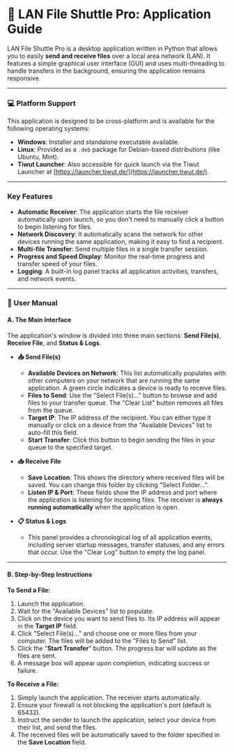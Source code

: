 # 🚀 LAN File Shuttle Pro: Application Guide

LAN File Shuttle Pro is a desktop application written in Python that allows you to easily **send and receive files** over a local area network (LAN). It features a simple graphical user interface (GUI) and uses multi-threading to handle transfers in the background, ensuring the application remains responsive.

---

### 💻 Platform Support

This application is designed to be cross-platform and is available for the following operating systems:

*   **Windows**: Installer and standalone executable available.
*   **Linux**: Provided as a `.deb` package for Debian-based distributions (like Ubuntu, Mint).
*   **Tiwut Launcher**: Also accessible for quick launch via the Tiwut Launcher at [https://launcher.tiwut.de/](https://launcher.tiwut.de/).

---

### Key Features

*   **Automatic Receiver**: The application starts the file receiver automatically upon launch, so you don't need to manually click a button to begin listening for files.
*   **Network Discovery**: It automatically scans the network for other devices running the same application, making it easy to find a recipient.
*   **Multi-file Transfer**: Send multiple files in a single transfer session.
*   **Progress and Speed Display**: Monitor the real-time progress and transfer speed of your files.
*   **Logging**: A built-in log panel tracks all application activities, transfers, and network events.

---

### 📝 User Manual

#### A. The Main Interface

The application's window is divided into three main sections: **Send File(s)**, **Receive File**, and **Status & Logs**.

*   **📤 Send File(s)**
    *   **Available Devices on Network**: This list automatically populates with other computers on your network that are running the same application. A green circle indicates a device is ready to receive files.
    *   **Files to Send**: Use the "Select File(s)..." button to browse and add files to your transfer queue. The "Clear List" button removes all files from the queue.
    *   **Target IP**: The IP address of the recipient. You can either type it manually or click on a device from the "Available Devices" list to auto-fill this field.
    *   **Start Transfer**: Click this button to begin sending the files in your queue to the specified target.

*   **📥 Receive File**
    *   **Save Location**: This shows the directory where received files will be saved. You can change this folder by clicking "Select Folder...".
    *   **Listen IP & Port**: These fields show the IP address and port where the application is listening for incoming files. The receiver is **always running automatically** when the application is open.

*   **📋 Status & Logs**
    *   This panel provides a chronological log of all application events, including server startup messages, transfer statuses, and any errors that occur. Use the "Clear Log" button to empty the log panel.

---

#### B. Step-by-Step Instructions

**To Send a File:**
1.  Launch the application.
2.  Wait for the "Available Devices" list to populate.
3.  Click on the device you want to send files to. Its IP address will appear in the **Target IP** field.
4.  Click "Select File(s)..." and choose one or more files from your computer. The files will be added to the "Files to Send" list.
5.  Click the "**Start Transfer**" button. The progress bar will update as the files are sent.
6.  A message box will appear upon completion, indicating success or failure.

**To Receive a File:**
1.  Simply launch the application. The receiver starts automatically.
2.  Ensure your firewall is not blocking the application's port (default is 65432).
3.  Instruct the sender to launch the application, select your device from their list, and send the files.
4.  The received files will be automatically saved to the folder specified in the **Save Location** field.
